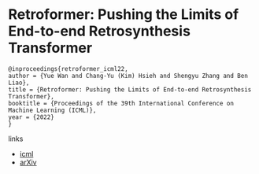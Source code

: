 # Retroformer: Pushing the Limits of End-to-end Retrosynthesis Transformer

```
@inproceedings{retroformer_icml22,
author = {Yue Wan and Chang-Yu (Kim) Hsieh and Shengyu Zhang and Ben Liao},
title = {Retroformer: Pushing the Limits of End-to-end Retrosynthesis Transformer},
booktitle = {Proceedings of the 39th International Conference on Machine Learning (ICML)},
year = {2022}
}
```

links
- [icml](https://icml.cc/Conferences/2022/Schedule?showEvent=18130)
- [arXiv](https://arxiv.org/abs/2201.12475)
